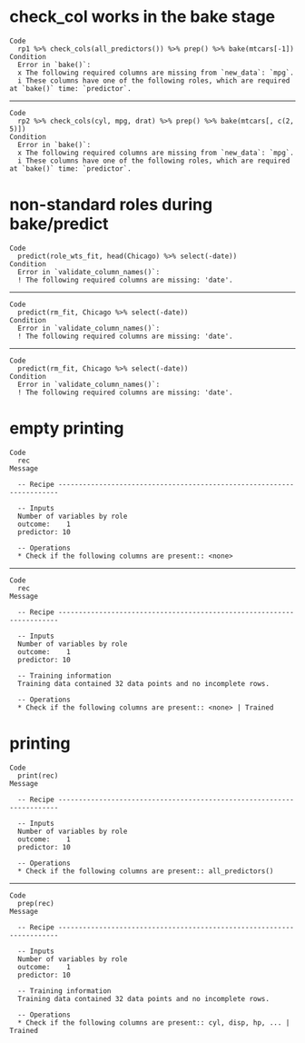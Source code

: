 # check_col works in the bake stage

    Code
      rp1 %>% check_cols(all_predictors()) %>% prep() %>% bake(mtcars[-1])
    Condition
      Error in `bake()`:
      x The following required columns are missing from `new_data`: `mpg`.
      i These columns have one of the following roles, which are required at `bake()` time: `predictor`.

---

    Code
      rp2 %>% check_cols(cyl, mpg, drat) %>% prep() %>% bake(mtcars[, c(2, 5)])
    Condition
      Error in `bake()`:
      x The following required columns are missing from `new_data`: `mpg`.
      i These columns have one of the following roles, which are required at `bake()` time: `predictor`.

# non-standard roles during bake/predict

    Code
      predict(role_wts_fit, head(Chicago) %>% select(-date))
    Condition
      Error in `validate_column_names()`:
      ! The following required columns are missing: 'date'.

---

    Code
      predict(rm_fit, Chicago %>% select(-date))
    Condition
      Error in `validate_column_names()`:
      ! The following required columns are missing: 'date'.

---

    Code
      predict(rm_fit, Chicago %>% select(-date))
    Condition
      Error in `validate_column_names()`:
      ! The following required columns are missing: 'date'.

# empty printing

    Code
      rec
    Message
      
      -- Recipe ----------------------------------------------------------------------
      
      -- Inputs 
      Number of variables by role
      outcome:    1
      predictor: 10
      
      -- Operations 
      * Check if the following columns are present:: <none>

---

    Code
      rec
    Message
      
      -- Recipe ----------------------------------------------------------------------
      
      -- Inputs 
      Number of variables by role
      outcome:    1
      predictor: 10
      
      -- Training information 
      Training data contained 32 data points and no incomplete rows.
      
      -- Operations 
      * Check if the following columns are present:: <none> | Trained

# printing

    Code
      print(rec)
    Message
      
      -- Recipe ----------------------------------------------------------------------
      
      -- Inputs 
      Number of variables by role
      outcome:    1
      predictor: 10
      
      -- Operations 
      * Check if the following columns are present:: all_predictors()

---

    Code
      prep(rec)
    Message
      
      -- Recipe ----------------------------------------------------------------------
      
      -- Inputs 
      Number of variables by role
      outcome:    1
      predictor: 10
      
      -- Training information 
      Training data contained 32 data points and no incomplete rows.
      
      -- Operations 
      * Check if the following columns are present:: cyl, disp, hp, ... | Trained

